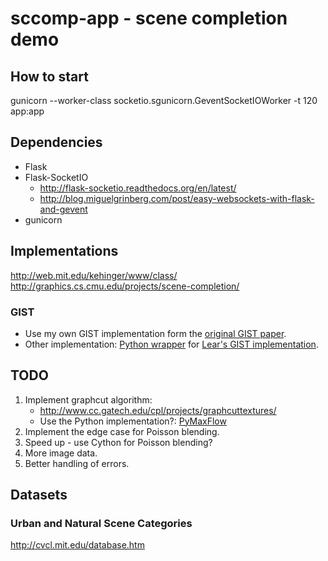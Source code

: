 # sccomp-app - scene completion demo

## How to start

gunicorn --worker-class socketio.sgunicorn.GeventSocketIOWorker -t 120 app:app

## Dependencies

* Flask
* Flask-SocketIO
    - http://flask-socketio.readthedocs.org/en/latest/
    - http://blog.miguelgrinberg.com/post/easy-websockets-with-flask-and-gevent
* gunicorn

## Implementations

http://web.mit.edu/kehinger/www/class/
http://graphics.cs.cmu.edu/projects/scene-completion/

### GIST

* Use my own GIST implementation form the [original GIST paper](http://people.csail.mit.edu/torralba/code/spatialenvelope/).
* Other implementation:
  [Python wrapper](https://github.com/yuichiroTCY/lear-gist-python)
  for [Lear's GIST implementation](http://lear.inrialpes.fr/software).


## TODO

1. Implement graphcut algorithm:
    - http://www.cc.gatech.edu/cpl/projects/graphcuttextures/
    - Use the Python implementation?:
      [PyMaxFlow](http://pmneila.github.io/PyMaxflow/index.html)
2. Implement the edge case for Poisson blending.
3. Speed up - use Cython for Poisson blending?
4. More image data.
5. Better handling of errors.

<!---
## Google image search
http://incandescent.xyz/docs/
https://www.imageraider.com
https://github.com/vivithemage/mrisa
https://www.mashape.com/imagesearcher/camfind#!documentation
http://cloudsightapi.com/api
-->

## Datasets

### Urban and Natural Scene Categories
http://cvcl.mit.edu/database.htm

<!---
http://vision.cs.princeton.edu/projects/2010/SUN/
http://groups.csail.mit.edu/vision/TinyImages/


# Etc

## git submodules document
http://git-scm.com/book/en/v2/Git-Tools-Submodules
-->
